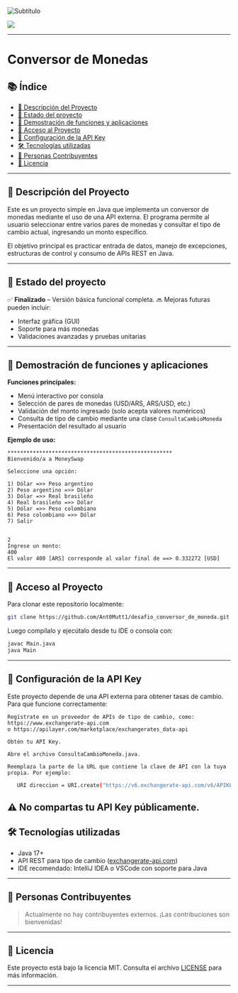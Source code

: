 ![Subtítulo](https://github.com/user-attachments/assets/8cb5ec89-5aa7-44c5-9b3a-4bb8ffae0d73)


<p align="left">
   <img src="https://img.shields.io/badge/STATUS-EN%20DESAROLLO-blue">
</p>

---

# Conversor de Monedas

## 📚 Índice

* [📖 Descripción del Proyecto](#descripción-del-proyecto)
* [🚧 Estado del proyecto](#estado-del-proyecto)
* [🎯 Demostración de funciones y aplicaciones](#demostración-de-funciones-y-aplicaciones)
* [📂 Acceso al Proyecto](#acceso-al-proyecto)
* [🔑 Configuración de la API Key](#configuración-de-la-API-Key)
* [🛠️ Tecnologías utilizadas](#tecnologías-utilizadas)
* [🤝 Personas Contribuyentes](#personas-contribuyentes)
* [📝 Licencia](#licencia)

---

## 📖 Descripción del Proyecto

Este es un proyecto simple en Java que implementa un conversor de monedas mediante el uso de una API externa. El programa permite al usuario seleccionar entre varios pares de monedas y consultar el tipo de cambio actual, ingresando un monto específico.

El objetivo principal es practicar entrada de datos, manejo de excepciones, estructuras de control y consumo de APIs REST en Java.

---

## 🚧 Estado del proyecto

✅ **Finalizado** – Versión básica funcional completa.
🔜 Mejoras futuras pueden incluir:

* Interfaz gráfica (GUI)
* Soporte para más monedas
* Validaciones avanzadas y pruebas unitarias

---

## 🎯 Demostración de funciones y aplicaciones

**Funciones principales:**

* Menú interactivo por consola
* Selección de pares de monedas (USD/ARS, ARS/USD, etc.)
* Validación del monto ingresado (solo acepta valores numéricos)
* Consulta de tipo de cambio mediante una clase `ConsultaCambioMoneda`
* Presentación del resultado al usuario

**Ejemplo de uso:**

```
****************************************************
Bienvenido/a a MoneySwap

Seleccione una opción:

1) Dólar =>> Peso argentino
2) Peso argentino =>> Dólar
3) Dólar =>> Real brasileño
4) Real brasileño =>> Dólar
5) Dólar =>> Peso colombiano
6) Peso colombiano =>> Dólar
7) Salir


2
Ingrese un monto: 
400
El valor 400 [ARS] corresponde al valor final de ==> 0.332272 [USD]
```

---

## 📂 Acceso al Proyecto

Para clonar este repositorio localmente:

```bash
git clone https://github.com/Ant0Mutt1/desafio_conversor_de_moneda.git
```

Luego compílalo y ejecútalo desde tu IDE o consola con:

```bash
javac Main.java
java Main
```

---
## 🔑 Configuración de la API Key

Este proyecto depende de una API externa para obtener tasas de cambio. Para que funcione correctamente:

    Regístrate en un proveedor de APIs de tipo de cambio, como:
    https://www.exchangerate-api.com
    o https://apilayer.com/marketplace/exchangerates_data-api

    Obtén tu API Key.

    Abre el archivo ConsultaCambioMoneda.java.

    Reemplaza la parte de la URL que contiene la clave de API con la tuya propia. Por ejemplo:
   ```bash
      URI direccion = URI.create("https://v6.exchangerate-api.com/v6/APIKEY/pair/" + monedaOrigen + "/" + monedaDestino + "/" + monto);
   ```
⚠️ No compartas tu API Key públicamente.
---
## 🛠️ Tecnologías utilizadas

* Java 17+
* API REST para tipo de cambio ([exchangerate-api.com](https://www.exchangerate-api.com/))
* IDE recomendado: IntelliJ IDEA o VSCode con soporte para Java

---

## 🤝 Personas Contribuyentes

> Actualmente no hay contribuyentes externos. ¡Las contribuciones son bienvenidas!

---


## 📝 Licencia

Este proyecto está bajo la licencia MIT. Consulta el archivo [LICENSE](LICENSE) para más información.

---

